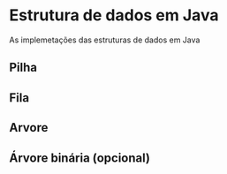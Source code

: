 # Estrutura de dados em Java

As implemetações das estruturas de dados em Java

## Pilha

## Fila

## Arvore

## Árvore binária (opcional)

